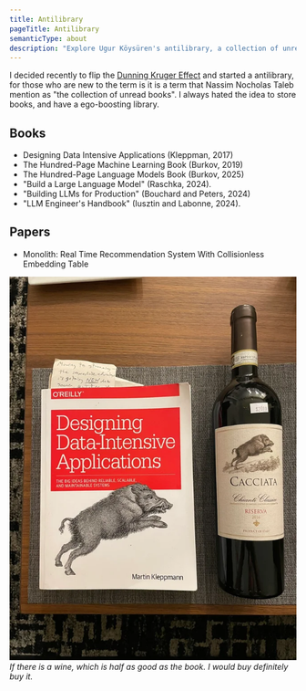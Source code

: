 ```yaml
---
title: Antilibrary
pageTitle: Antilibrary 
semanticType: about
description: "Explore Ugur Köysüren's antilibrary, a collection of unread books and papers about data-intensive applications, machine learning, and language models that represent my curiosity and future learning journey."
---
```


I decided recently to flip the [Dunning Kruger Effect](https://en.m.wikipedia.org/wiki/Dunning%E2%80%93Kruger_effect) and started a antilibrary, for those who are new to the term is it is a term that Nassim Nocholas Taleb mention as "the collection of unread books". I always hated the idea to store books, and have a ego-boosting library.

## Books

- Designing Data Intensive Applications (Kleppman, 2017)
- The Hundred-Page Machine Learning Book (Burkov, 2019)
- The Hundred-Page Language Models Book (Burkov, 2025)
- "Build a Large Language Model" (Raschka, 2024).
- "Building LLMs for Production" (Bouchard and Peters, 2024)
- "LLM Engineer's Handbook" (Iusztin and Labonne, 2024).


## Papers

- Monolith: Real Time Recommendation System With
  Collisionless Embedding Table



![Designing Data-Intensive Applications Wine](designing_data_intensive_applications.png)\
_If there is a wine, which is half as good as the book. I would buy definitely buy it._



